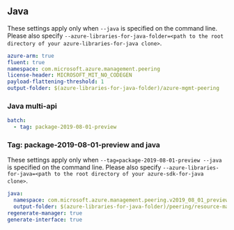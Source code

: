 ## Java

These settings apply only when `--java` is specified on the command line.
Please also specify `--azure-libraries-for-java-folder=<path to the root directory of your azure-libraries-for-java clone>`.

``` yaml $(java)
azure-arm: true
fluent: true
namespace: com.microsoft.azure.management.peering
license-header: MICROSOFT_MIT_NO_CODEGEN
payload-flattening-threshold: 1
output-folder: $(azure-libraries-for-java-folder)/azure-mgmt-peering
```

### Java multi-api

``` yaml $(java) && $(multiapi)
batch:
  - tag: package-2019-08-01-preview
```

### Tag: package-2019-08-01-preview and java

These settings apply only when `--tag=package-2019-08-01-preview --java` is specified on the command line.
Please also specify `--azure-libraries-for-java=<path to the root directory of your azure-sdk-for-java clone>`.

``` yaml $(tag) == 'package-2019-08-01-preview' && $(java) && $(multiapi)
java:
  namespace: com.microsoft.azure.management.peering.v2019_08_01_preview
  output-folder: $(azure-libraries-for-java-folder)/peering/resource-manager/v2019_08_01_preview
regenerate-manager: true
generate-interface: true
```